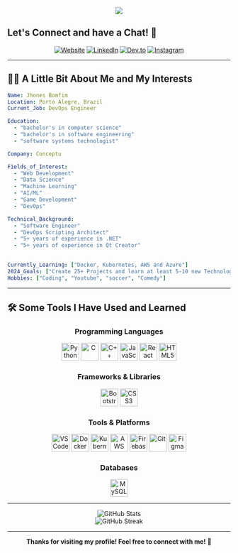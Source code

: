 <p align="center">
  <img src="https://capsule-render.vercel.app/api?text=Hey%20Everyone!%20&animation=fadeIn&type=waving&color=gradient&height=100"/>
</p>

## Let's Connect and have a Chat! 💬

<div align="center">
  
[![Website](https://img.shields.io/badge/Website-000000?style=for-the-badge&logo=About.me&logoColor=white)](https://jhonesyure.github.io/web/)
[![LinkedIn](https://img.shields.io/badge/LinkedIn-0077B5?style=for-the-badge&logo=linkedin&logoColor=white)](https://www.linkedin.com/in/devjhones/)
[![Dev.to](https://img.shields.io/badge/dev.to-0A0A0A?style=for-the-badge&logo=devdotto&logoColor=white)](https://dev.to/jhonesyure)
[![Instagram](https://img.shields.io/badge/Instagram-E4405F?style=for-the-badge&logo=instagram&logoColor=white)](https://www.instagram.com/jhonesyure/)

</div>

---

## 👨‍💻 A Little Bit About Me and My Interests

```yaml
Name: Jhones Bomfim
Location: Porto Alegre, Brazil
Current_Job: DevOps Engineer

Education:
  - "bachelor's in computer science"
  - "bachelor's in software engineering"
  - "software systems technologist"

Company: Conceptu

Fields_of_Interest:
  - "Web Development"
  - "Data Science"
  - "Machine Learning"
  - "AI/ML"
  - "Game Development"
  - "DevOps"

Technical_Background:
  - "Software Engineer"
  - "DevOps Scripting Architect"
  - "5+ years of experience in .NET"
  - "5+ years of experience in Qt Creator"
  

Currently_Learning: ["Docker, Kubernetes, AWS and Azure"]
2024_Goals: ["Create 25+ Projects and learn at least 5-10 new Technologies."]   
Hobbies: ["Coding", "Youtube", "soccer", "Comedy"]
```

---

## 🛠️ Some Tools I Have Used and Learned

<div align="center">

### Programming Languages
<img src="https://cdn.jsdelivr.net/gh/devicons/devicon/icons/python/python-original.svg" alt="Python" width="40" height="40"/>
<img src="https://cdn.jsdelivr.net/gh/devicons/devicon/icons/c/c-original.svg" alt="C" width="40" height="40"/>
<img src="https://cdn.jsdelivr.net/gh/devicons/devicon/icons/cplusplus/cplusplus-original.svg" alt="C++" width="40" height="40"/>
<img src="https://cdn.jsdelivr.net/gh/devicons/devicon/icons/javascript/javascript-original.svg" alt="JavaScript" width="40" height="40"/>
<img src="https://cdn.jsdelivr.net/gh/devicons/devicon/icons/react/react-original.svg" alt="React" width="40" height="40"/>
<img src="https://cdn.jsdelivr.net/gh/devicons/devicon/icons/html5/html5-original.svg" alt="HTML5" width="40" height="40"/>

### Frameworks & Libraries
<img src="https://cdn.jsdelivr.net/gh/devicons/devicon/icons/bootstrap/bootstrap-original.svg" alt="Bootstrap" width="40" height="40"/>
<img src="https://cdn.jsdelivr.net/gh/devicons/devicon/icons/css3/css3-original.svg" alt="CSS3" width="40" height="40"/>

### Tools & Platforms
<img src="https://cdn.jsdelivr.net/gh/devicons/devicon/icons/vscode/vscode-original.svg" alt="VS Code" width="40" height="40"/>
<img src="https://cdn.jsdelivr.net/gh/devicons/devicon/icons/docker/docker-original.svg" alt="Docker" width="40" height="40"/>
<img src="https://cdn.jsdelivr.net/gh/devicons/devicon/icons/kubernetes/kubernetes-plain.svg" alt="Kubernetes" width="40" height="40"/>
<img src="https://cdn.jsdelivr.net/gh/devicons/devicon/icons/amazonwebservices/amazonwebservices-original.svg" alt="AWS" width="40" height="40"/>
<img src="https://cdn.jsdelivr.net/gh/devicons/devicon/icons/firebase/firebase-plain.svg" alt="Firebase" width="40" height="40"/>
<img src="https://cdn.jsdelivr.net/gh/devicons/devicon/icons/git/git-original.svg" alt="Git" width="40" height="40"/>
<img src="https://cdn.jsdelivr.net/gh/devicons/devicon/icons/figma/figma-original.svg" alt="Figma" width="40" height="40"/>

### Databases
<img src="https://cdn.jsdelivr.net/gh/devicons/devicon/icons/mysql/mysql-original.svg" alt="MySQL" width="40" height="40"/>

</div>

---

<div align="center">
  <img src="https://github-readme-stats.vercel.app/api?username=JhonesYure&show_icons=true&theme=radical" alt="GitHub Stats" />
</div>

<div align="center">
  <img src="https://github-readme-streak-stats.herokuapp.com/?user=JhonesYure&theme=radical" alt="GitHub Streak" />
</div>

---

<div align="center">
  
**Thanks for visiting my profile! Feel free to connect with me!** 🚀

</div>
